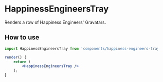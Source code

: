 # HappinessEngineersTray

Renders a row of Happiness Engineers' Gravatars.

## How to use

```jsx
import HappinessEngineersTray from 'components/happiness-engineers-tray';

render() {
    return (
        <HappinessEngineersTray />
    );
}
```
